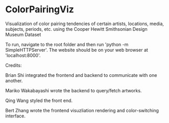 # ColorPairingViz
Visualization of color pairing tendencies of certain artists, locations, media, subjects, periods, etc. using the Cooper Hewitt Smithsonian Design Museum Dataset

To run, navigate to the root folder and then run 'python -m SimpleHTTPServer'. The website should be on your web browser at 'localhost:8000'.

Credits:

Brian Shi integrated the frontend and backend to communicate with one another.

Mariko Wakabayashi wrote the backend to query/fetch artworks.

Qing Wang styled the front end.

Bert Zhang wrote the frontend visuzliation rendering and color-switching interface.
